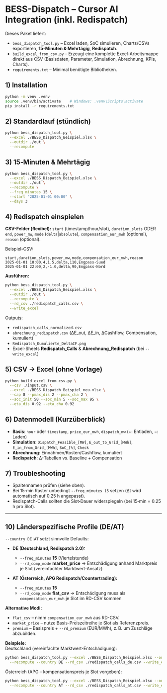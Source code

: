 # BESS-Dispatch – Cursor AI Integration (inkl. Redispatch)

Dieses Paket liefert:
- `bess_dispatch_tool.py` – Excel laden, SoC simulieren, Charts/CSVs exportieren, **15‑Minuten & Mehrtägig**, **Redispatch**.
- `build_excel_from_csv.py` – Erzeugt eine komplette Excel-Arbeitsmappe direkt aus CSV (Basisdaten, Parameter, Simulation, Abrechnung, KPIs, Charts).
- `requirements.txt` – Minimal benötigte Bibliotheken.

## 1) Installation
```bash
python -m venv .venv
source .venv/bin/activate    # Windows: .venv\Scripts\activate
pip install -r requirements.txt
```

## 2) Standardlauf (stündlich)
```bash
python bess_dispatch_tool.py \
  --excel ./BESS_Dispatch_Beispiel.xlsx \
  --outdir ./out \
  --recompute
```

## 3) 15‑Minuten & Mehrtägig
```bash
python bess_dispatch_tool.py \
  --excel ./BESS_Dispatch_Beispiel.xlsx \
  --outdir ./out \
  --recompute \
  --freq_minutes 15 \
  --start "2025-01-01 00:00" \
  --days 3
```

## 4) Redispatch einspielen
**CSV-Felder (flexibel):** `start` (timestamp/hour/slot), `duration_slots` ODER `end`, `power_mw`, `mode` (`delta`|`absolute`), `compensation_eur_mwh` (optional), `reason` (optional).

Beispiel-CSV:
```csv
start,duration_slots,power_mw,mode,compensation_eur_mwh,reason
2025-01-01 18:00,4,1.5,delta,110,Engpass-Sued
2025-01-01 22:00,2,-1.0,delta,90,Engpass-Nord
```

**Ausführen:**
```bash
python bess_dispatch_tool.py \
  --excel ./BESS_Dispatch_Beispiel.xlsx \
  --outdir ./out \
  --recompute \
  --rd_csv ./redispatch_calls.csv \
  --write_excel
```
Outputs:
- `redispatch_calls_normalized.csv`
- `abrechnung_redispatch.csv` (ΔE_out, ΔE_in, ΔCashflow, Compensation, kumuliert)
- `Redispatch_Kumulierte_DeltaCF.png`
- Excel-Sheets **Redispatch_Calls** & **Abrechnung_Redispatch** (bei `--write_excel`)

## 5) CSV → Excel (ohne Vorlage)
```bash
python build_excel_from_csv.py \
  --csv ./input.csv \
  --excel ./BESS_Dispatch_Beispiel_neu.xlsx \
  --cap 8 --pmax_dis 2 --pmax_cha 2 \
  --soc_init 50 --soc_min 5 --soc_max 95 \
  --eta_dis 0.92 --eta_cha 0.92
```

## 6) Datenmodell (Kurzüberblick)
- **Basis**: `hour` oder `timestamp`, `price_eur_mwh`, `dispatch_mw` (+: Entladen, −: Laden)
- **Simulation**: `Dispatch_Feasible_[MW]`, `E_out_to_Grid_[MWh]`, `E_in_from_Grid_[MWh]`, `SoC_[%]`, `Check`
- **Abrechnung**: Einnahmen/Kosten/Cashflow, kumuliert
- **Redispatch**: Δ-Tabellen vs. Baseline + Compensation

## 7) Troubleshooting
- Spaltennamen prüfen (siehe oben). 
- Bei 15‑min Raster unbedingt `--freq_minutes 15` setzen (Δt wird automatisch auf 0.25 h angepasst).
- Redispatch-Calls sollten die Slot‑Dauer widerspiegeln (bei 15‑min = 0.25 h pro Slot).


---

## 10) Länderspezifische Profile (DE/AT)

`--country DE|AT` setzt sinnvolle Defaults:

- **DE (Deutschland, Redispatch 2.0):**
  - `--freq_minutes` **15** (Viertelstunde)
  - `--rd_comp_mode` **market_price** → Entschädigung anhand Marktpreis je Slot (vereinfachter Marktwert-Ansatz)

- **AT (Österreich, APG Redispatch/Countertrading):**
  - `--freq_minutes` **15**
  - `--rd_comp_mode` **flat_csv** → Entschädigung muss als `compensation_eur_mwh` je Slot im RD-CSV kommen

**Alternative Modi:**
- `flat_csv` – nimm `compensation_eur_mwh` aus RD-CSV.
- `market_price` – nutze Basis-Preiszeitreihe je Slot als Referenzpreis.
- `premium` – Basispreis + `--rd_premium` (EUR/MWh), z. B. um Zuschläge abzubilden.

**Beispiele:**  
Deutschland (vereinfachte Marktwert-Entschädigung):
```bash
python bess_dispatch_tool.py --excel ./BESS_Dispatch_Beispiel.xlsx --outdir ./out \
  --recompute --country DE --rd_csv ./redispatch_calls_de.csv --write_excel
```

Österreich (APG – kompensationspreis je Slot vorgeben):
```bash
python bess_dispatch_tool.py --excel ./BESS_Dispatch_Beispiel.xlsx --outdir ./out \
  --recompute --country AT --rd_csv ./redispatch_calls_at.csv --write_excel
```
